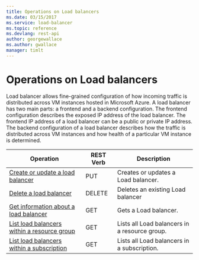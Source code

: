 ```yaml
---
title: Operations on Load balancers
ms.date: 03/15/2017
ms.service: load-balancer
ms.topic: reference
ms.devlang: rest-api
author: georgewallace
ms.author: gwallace
manager: timlt
---
```

# Operations on Load balancers

Load balancer allows fine-grained configuration of how incoming traffic is distributed across VM instances hosted in Microsoft Azure. A load balancer has two main parts: a frontend and a backend configuration. The frontend configuration describes the exposed IP address of the load balancer. The frontend IP address of a load balancer can be a public or private IP address. The backend configuration of a load balancer describes how the traffic is distributed across VM instances and how health of a particular VM instance is determined.  

| Operation | REST Verb | Description | 
|---------|---------|-----------|
| [Create or update a load balancer](create-or-update-a-load-balancer.md)   |  PUT | Creates or updates a Load balancer. | 
| [Delete a load balancer](delete-a-load-balancer.md)    |  DELETE | Deletes an existing Load balancer |  
| [Get information about a load balancer ](get-information-about-a-load-balancer.md)    |  GET | Gets a Load balancer. | 
| [List load balancers within a resource group](list-load-balancers-within-a-resource-group.md)   |  GET | Lists all Load balancers in a resource group. |  
| [List load balancers within a subscription](list-load-balancers-within-a-subscription.md) |  GET | Lists all Load balancers in a subscription. |    